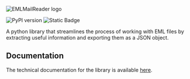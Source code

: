 ![EMLMailReader logo](https://static.citadelofcode.com/emlmailreader/logo.png)

![PyPI version](https://img.shields.io/pypi/v/EMLMailReader.svg) ![Static Badge](https://img.shields.io/badge/powered_by-Citadel_of_Code-orange)

A python library that streamlines the process of working with EML files by extracting useful information and exporting them as a JSON object.

## Documentation

The technical documentation for the library is available [here](https://github.com/citadelofcode/EMLMailReader/wiki).
